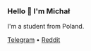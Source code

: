 ### Hello 👋 I'm Michał

I'm a student from Poland.

[Telegram](https://t.me/malamityy) • [Reddit](https://www.reddit.com/user/Malamityyy/)
